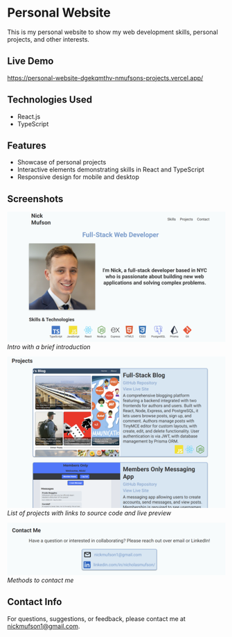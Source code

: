 # Personal Website 

This is my personal website to show my web development skills, personal projects, and other interests. 

## Live Demo 
https://personal-website-dgekqmthv-nmufsons-projects.vercel.app/
## Technologies Used
- React.js
- TypeScript

## Features
- Showcase of personal projects
- Interactive elements demonstrating skills in React and TypeScript
- Responsive design for mobile and desktop

## Screenshots
![Intro Section](./assets/intro.png)
*Intro with a brief introduction*

![Projects Section](./assets/projects.png)
*List of projects with links to source code and live preview*

![Contact Section](./assets/contact-me.png)
*Methods to contact me*


## Contact Info
For questions, suggestions, or feedback, please contact me at nickmufson1@gmail.com.

